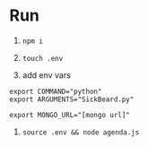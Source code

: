 # Run

1. `npm i`

1. `touch .env`

1. add env vars
  ```
  export COMMAND="python"
  export ARGUMENTS="SickBeard.py"

  export MONGO_URL="[mongo url]"

  ```

1. `source .env && node agenda.js`